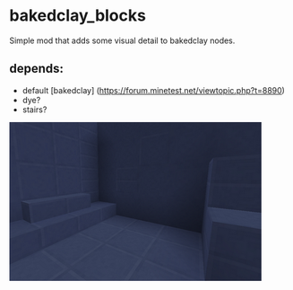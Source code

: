 # bakedclay_blocks

Simple mod that adds some visual detail to bakedclay nodes.

## depends:
- default
[bakedclay] (https://forum.minetest.net/viewtopic.php?t=8890)
- dye?
- stairs?

![Preview](https://github.com/Napiophelios/bakedclay_blocks/blob/master/screenshot.png)
